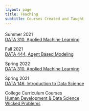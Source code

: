 ```yaml
---
layout: page
title: Teaching
subtitle: Courses Created and Taught
---
```


<p style = "font-family: 'Open Sans', 'Helvetica Neue', Helvetica, Arial, sans-serif;
  font-size: 20px;
  font-weight: 400;
  margin-bottom: 15px;
  text-align: justify;">

Summer 2021
<br>
<a href = "https://tyler-frazier.github.io/applied_machine_learning/">DATA 310, Applied Machine Learning</a>
<br>

Fall 2021
<br>
<a href = "https://tyler-frazier.github.io/agent_based_modeling/">DATA 444, Agent Based Modeling</a>
<br>

Spring 2022
<br>
<a href = "https://tyler-frazier.github.io/applied_machine_learning/">DATA 310, Applied Machine Learning</a>
<br>

Spring 2021
<br>
<a href = "https://tyler-frazier.github.io/intro_data_science/">DATA 146, Introduction to Data Science</a>
<br>

College Curriculum Courses
<br>
<a href = "https://tyler-frazier.github.io/evolving_solutions/">Human Development & Data Science</a>
<br>
<a href = "https://tyler-frazier.github.io/wicked_problems/">Wicked Problems</a>
<br>

</p>
